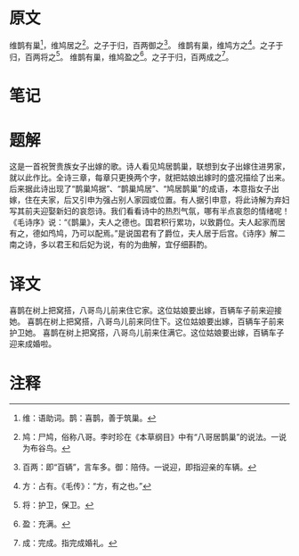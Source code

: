 # 原文
维鹊有巢[^1]，维鸠居之[^2]。之子于归，百两御之[^3]。
维鹊有巢，维鸠方之[^4]。之子于归，百两将之[^5]。
维鹊有巢，维鸠盈之[^6]。之子于归，百两成之[^7]。
# 笔记

# 题解
这是一首祝贺贵族女子出嫁的歌。诗人看见鸠居鹊巢，联想到女子出嫁住进男家，就以此作比。全诗三章，每章只更换两个字，就把姑娘出嫁时的盛况描绘了出来。后来据此诗出现了“鹊巢鸠据”、“鹊巢鸠居”、“鸠居鹊巢”的成语，本意指女子出嫁，住在夫家，后又引申为强占别人家园或位置。有人据引申意，将此诗解为弃妇写其前夫迎娶新妇的哀怨诗。我们看看诗中的热烈气氛，哪有半点哀怨的情绪呢！《毛诗序》说：“《鹊巢》，夫人之德也。国君积行累功，以致爵位。夫人起家而居有之，德如鸤鸠，乃可以配焉。”是说国君有了爵位，夫人居于后宫。《诗序》解二南之诗，多以君王和后妃为说，有的为曲解，宜仔细斟酌。
# 译文
喜鹊在树上把窝搭，八哥鸟儿前来住它家。这位姑娘要出嫁，百辆车子前来迎接她。
喜鹊在树上把窝搭，八哥鸟儿前来同住下。这位姑娘要出嫁，百辆车子前来护卫她。
喜鹊在树上把窝搭，八哥鸟儿前来住满它。这位姑娘要出嫁，百辆车子迎来成婚啦。
# 注释

[^1]: 维：语助词。鹊：喜鹊，善于筑巢。
[^2]: 鸠：尸鸠，俗称八哥。李时珍在《本草纲目》中有“八哥居鹊巢”的说法。一说为布谷鸟。
[^3]: 百两：即“百辆”，言车多。御：陪侍。一说迎，即指迎亲的车辆。
[^4]: 方：占有。《毛传》：“方，有之也。”
[^5]: 将：护卫，保卫。
[^6]: 盈：充满。
[^7]: 成：完成。指完成婚礼。